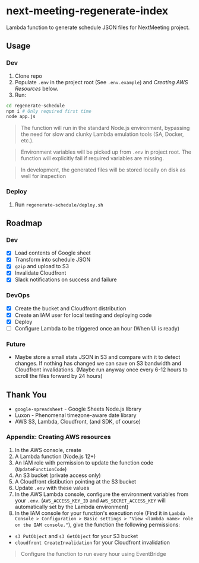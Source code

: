 # next-meeting-regenerate-index

Lambda function to generate schedule JSON files for NextMeeting project.

## Usage

### Dev

1. Clone repo
2. Populate `.env` in the project root (See `.env.example`) and _Creating AWS Resources_ below.
3. Run:

```bash
cd regenerate-schedule
npm i # Only required first time
node app.js
```

> The function will run in the standard Node.js environment, bypassing the need for slow and clunky Lambda emulation tools (SA, Docker, etc.).

> Environment variables will be picked up from `.env` in project root. The function will explicitly fail if required variables are missing.

> In development, the generated files will be stored locally on disk as well for inspection

### Deploy

1. Run `regenerate-schedule/deploy.sh`

## Roadmap

### Dev
- [x] Load contents of Google sheet
- [x] Transform into schedule JSON
- [x] `gzip` and upload to S3
- [x] Invalidate Cloudfront
- [x] Slack notifications on success and failure

### DevOps
- [x] Create the bucket and Cloudfront distribution
- [x] Create an IAM user for local testing and deploying code
- [x] Deploy
- [ ] Configure Lambda to be triggered once an hour (When UI is ready)

### Future
* Maybe store a small stats JSON in S3 and compare with it to detect changes. If nothing has changed we can save on S3 bandwidth and Cloudfront invalidations. (Maybe run anyway once every 6-12 hours to scroll the files forward by 24 hours)

## Thank You

* `google-spreadsheet` - Google Sheets Node.js library
* Luxon - Phenomenal timezone-aware date library
* AWS S3, Lambda, Cloudfront, (and SDK, of course)

### Appendix: Creating AWS resources

1. In the AWS console, create
  1. A Lambda function (Node.js 12+)
  2. An IAM role with permission to update the function code (`UpdateFunctionCode`)
  3. An S3 bucket (private access only)
  4. A Cloudfront distibution pointing at the S3 bucket
2. Update `.env` with these values
3. In the AWS Lambda console, configure the environment variables from your `.env`. (`AWS_ACCESS_KEY_ID` and `AWS_SECRET_ACCESS_KEY` will automatically set by the Lambda environment)
4. In the IAM console for your function's execution role (Find it in `Lambda Console > Configuration > Basic settings > "View <lambda name> role on the IAM console."`), give the function the following permissions:
  * `s3 PutObject` and `s3 GetObject` for your S3 bucket
  * `cloudfront CreateInvalidation` for your Cloudfront invalidation

> Configure the function to run every hour using EventBridge